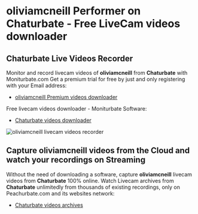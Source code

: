 # oliviamcneill Performer on Chaturbate - Free LiveCam videos downloader

## Chaturbate Live Videos Recorder

Monitor and record livecam videos of **oliviamcneill** from **Chaturbate** with Moniturbate.com
Get a premium trial for free by just and only registering with your Email address:
* [oliviamcneill Premium videos downloader](https://moniturbate.com/request-demo-licence-key.html)

Free livecam videos downloader - Moniturbate Software:
* [Chaturbate videos downloader](https://moniturbate.com/moniturbate-download-software.html)

![oliviamcneill livecam videos recorder](https://peachurnet.com/templates/moniturbate-software.png)


## Capture oliviamcneill videos from the Cloud and watch your recordings on Streaming

Without the need of downloading a software, capture **oliviamcneill** livecam videos from **Chaturbate** 100% online.
Watch Livecam archives from **Chaturbate** unlimitedly from thousands of existing recordings, only on Peachurbate.com and its websites network:
* [Chaturbate videos archives](https://peachurnet.com/)